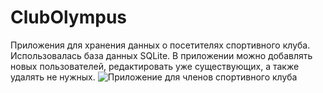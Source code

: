 # ClubOlympus
Приложения для хранения данных о посетителях спортивного клуба. Использовалась база данных SQLite. В приложении можно добавлять новых пользователей, редактировать уже существующих, а также удалять не нужных.
![Приложение для членов спортивного клуба](https://user-images.githubusercontent.com/100588670/158156067-94850956-76dd-4e0a-903f-fdeea7132e74.jpg)
